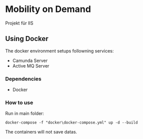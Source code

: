# Mobility on Demand
Projekt für IIS


## Using Docker
The docker environment setups followning services:
- Camunda Server
- Active MQ Server

### Dependencies
- Docker

### How to use
Run in main folder:

```docker-compose -f "docker\docker-compose.yml" up -d --build```

<aside class="notice">
The containers will not save datas.
</aside>